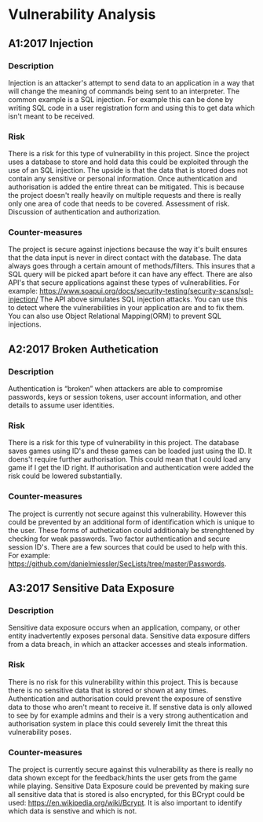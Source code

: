 # Vulnerability Analysis

## A1:2017 Injection

### Description
Injection is an attacker's attempt to send data to an application in a way that will change the meaning of commands being sent to an interpreter. The common example is a SQL injection. For example this can be done by writing SQL code in a user registration form and using this to get data which isn't meant to be received. 

### Risk
There is a risk for this type of vulnerability in this project. Since the project uses a database to store and hold data this could be exploited through the use of an SQL injection. The upside is that the data that is stored does not contain any sensitive or personal information. Once authentication and authorisation is added the entire threat can be mitigated. This is because the project doesn't really heavily on multiple requests and there is really only one area of code that needs to be covered.
Assessment of risk. Discussion of authentication and authorization.

### Counter-measures
The project is secure against injections because the way it's built ensures that the data input is never in direct contact with the database. The data always goes through a certain amount of methods/filters. This insures that a SQL query will be picked apart before it can have any effect. 
There are also API's that secure applications against these types of vulnerabilities. For example: https://www.soapui.org/docs/security-testing/security-scans/sql-injection/
The API above simulates SQL injection attacks. You can use this to detect where the vulnerabilities in your application are and to fix them. You can also use Object Relational Mapping(ORM) to prevent SQL injections. 

## A2:2017 Broken Authetication 

### Description
Authentication is “broken” when attackers are able to compromise passwords, keys or session tokens, user account information, and other details to assume user identities.

### Risk
There is a risk for this type of vulnerability in this project. The database saves games using ID's and these games can be loaded just using the ID. It doens't require further authorisation. This could mean that I could load any game if I get the ID right. If authorisation and authentication were added the risk could be lowered substantially. 

### Counter-measures
The project is currently not secure against this vulnerability. However this could be prevented by an additional form of identification which is unique to the user. These forms of authetication could additionaly be strenghtened by checking for weak passwords. Two factor authentication and secure session ID's. There are a few sources that could be used to help with this. For example: https://github.com/danielmiessler/SecLists/tree/master/Passwords.

## A3:2017 Sensitive Data Exposure

### Description
Sensitive data exposure occurs when an application, company, or other entity inadvertently exposes personal data. Sensitive data exposure differs from a data breach, in which an attacker accesses and steals information.

### Risk
There is no risk for this vulnerability within this project. This is because there is no sensitive data that is stored or shown at any times. Authentication and authorisation could prevent the exposure of senstive data to those who aren't meant to receive it. If senstive data is only allowed to see by for example admins and their is a very strong authentication and authorisation system in place this could severely limit the threat this vulnerability poses. 

### Counter-measures
The project is currently secure against this vulnerability as there is really no data shown except for the feedback/hints the user gets from the game while playing. Sensitive Data Exposure could be prevented by making sure all sensitive data that is stored is also encrypted, for this BCrypt could be used: https://en.wikipedia.org/wiki/Bcrypt. It is also important to identify which data is senstive and which is not. 
